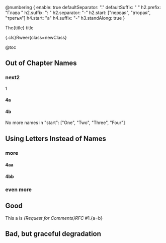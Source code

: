 @numbering {
    enable: true
    defaultSeparator: "."
    defaultSuffix: " "
    h2.prefix: "Глава "
    h2.suffix: ": "
    h2.separator: "-"
    h2.start: ["первая", "вторая", "третья"]
    h4.start: "a"
    h4.suffix: "-"
    h3.standAlong: true
}

The{title} title

{.cls}Rweer{class=newClass}

@toc


[](include(body.md))

## Out of Chapter Names

### next2
1
#### 4a

#### 4b

No more names in "start": ["One", "Two", "Three", "Four"]

## Using Letters Instead of Names

### more

#### 4aa

#### 4bb

### even more

## Good

This a is *{Request for Comments}RFC* #1.{a=b}
## Bad, but graceful degradation


